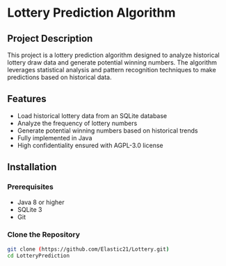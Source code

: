# Lottery Prediction Algorithm

## Project Description
This project is a lottery prediction algorithm designed to analyze historical lottery draw data and generate potential winning numbers. The algorithm leverages statistical analysis and pattern recognition techniques to make predictions based on historical data.

## Features
- Load historical lottery data from an SQLite database
- Analyze the frequency of lottery numbers
- Generate potential winning numbers based on historical trends
- Fully implemented in Java
- High confidentiality ensured with AGPL-3.0 license

## Installation

### Prerequisites
- Java 8 or higher
- SQLite 3
- Git

### Clone the Repository
```sh
git clone (https://github.com/Elastic21/Lottery.git)
cd LotteryPrediction
